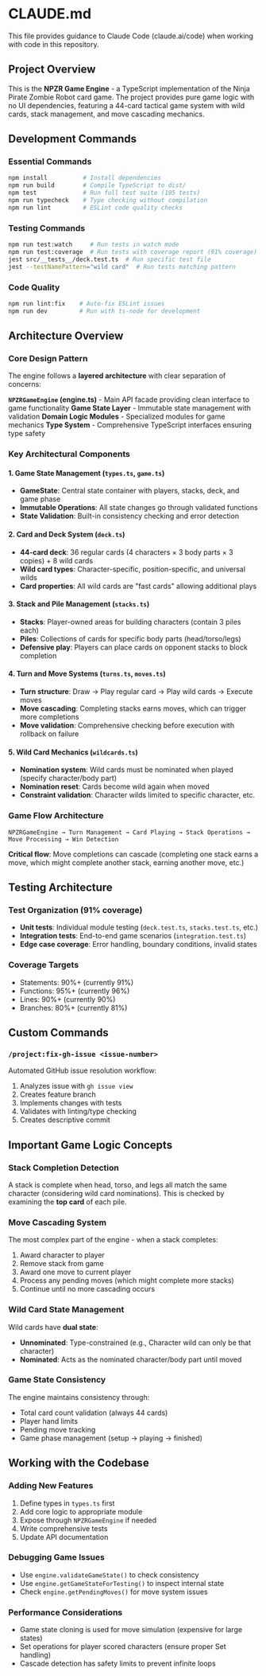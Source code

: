 # CLAUDE.md

This file provides guidance to Claude Code (claude.ai/code) when working with code in this repository.

## Project Overview

This is the **NPZR Game Engine** - a TypeScript implementation of the Ninja Pirate Zombie Robot card game. The project provides pure game logic with no UI dependencies, featuring a 44-card tactical game system with wild cards, stack management, and move cascading mechanics.

## Development Commands

### Essential Commands
```bash
npm install          # Install dependencies
npm run build        # Compile TypeScript to dist/
npm test             # Run full test suite (195 tests)
npm run typecheck    # Type checking without compilation
npm run lint         # ESLint code quality checks
```

### Testing Commands
```bash
npm run test:watch     # Run tests in watch mode
npm run test:coverage  # Run tests with coverage report (91% coverage)
jest src/__tests__/deck.test.ts  # Run specific test file
jest --testNamePattern="wild card"  # Run tests matching pattern
```

### Code Quality
```bash
npm run lint:fix    # Auto-fix ESLint issues
npm run dev         # Run with ts-node for development
```

## Architecture Overview

### Core Design Pattern
The engine follows a **layered architecture** with clear separation of concerns:

**`NPZRGameEngine` (engine.ts)** - Main API facade providing clean interface to game functionality
**Game State Layer** - Immutable state management with validation
**Domain Logic Modules** - Specialized modules for game mechanics
**Type System** - Comprehensive TypeScript interfaces ensuring type safety

### Key Architectural Components

#### 1. Game State Management (`types.ts`, `game.ts`)
- **GameState**: Central state container with players, stacks, deck, and game phase
- **Immutable Operations**: All state changes go through validated functions
- **State Validation**: Built-in consistency checking and error detection

#### 2. Card and Deck System (`deck.ts`)
- **44-card deck**: 36 regular cards (4 characters × 3 body parts × 3 copies) + 8 wild cards
- **Wild card types**: Character-specific, position-specific, and universal wilds
- **Card properties**: All wild cards are "fast cards" allowing additional plays

#### 3. Stack and Pile Management (`stacks.ts`)
- **Stacks**: Player-owned areas for building characters (contain 3 piles each)
- **Piles**: Collections of cards for specific body parts (head/torso/legs)
- **Defensive play**: Players can place cards on opponent stacks to block completion

#### 4. Turn and Move Systems (`turns.ts`, `moves.ts`)
- **Turn structure**: Draw → Play regular card → Play wild cards → Execute moves
- **Move cascading**: Completing stacks earns moves, which can trigger more completions
- **Move validation**: Comprehensive checking before execution with rollback on failure

#### 5. Wild Card Mechanics (`wildcards.ts`)
- **Nomination system**: Wild cards must be nominated when played (specify character/body part)
- **Nomination reset**: Cards become wild again when moved
- **Constraint validation**: Character wilds limited to specific character, etc.

### Game Flow Architecture

```
NPZRGameEngine → Turn Management → Card Playing → Stack Operations → Move Processing → Win Detection
```

**Critical flow**: Move completions can cascade (completing one stack earns a move, which might complete another stack, earning another move, etc.)

## Testing Architecture

### Test Organization (91% coverage)
- **Unit tests**: Individual module testing (`deck.test.ts`, `stacks.test.ts`, etc.)
- **Integration tests**: End-to-end game scenarios (`integration.test.ts`)
- **Edge case coverage**: Error handling, boundary conditions, invalid states

### Coverage Targets
- Statements: 90%+ (currently 91%)
- Functions: 95%+ (currently 96%)
- Lines: 90%+ (currently 90%)
- Branches: 80%+ (currently 81%)

## Custom Commands

### `/project:fix-gh-issue <issue-number>`
Automated GitHub issue resolution workflow:
1. Analyzes issue with `gh issue view`
2. Creates feature branch
3. Implements changes with tests
4. Validates with linting/type checking
5. Creates descriptive commit

## Important Game Logic Concepts

### Stack Completion Detection
A stack is complete when head, torso, and legs all match the same character (considering wild card nominations). This is checked by examining the **top card** of each pile.

### Move Cascading System
The most complex part of the engine - when a stack completes:
1. Award character to player
2. Remove stack from game
3. Award one move to current player
4. Process any pending moves (which might complete more stacks)
5. Continue until no more cascading occurs

### Wild Card State Management
Wild cards have **dual state**:
- **Unnominated**: Type-constrained (e.g., Character wild can only be that character)
- **Nominated**: Acts as the nominated character/body part until moved

### Game State Consistency
The engine maintains consistency through:
- Total card count validation (always 44 cards)
- Player hand limits
- Pending move tracking
- Game phase management (setup → playing → finished)

## Working with the Codebase

### Adding New Features
1. Define types in `types.ts` first
2. Add core logic to appropriate module
3. Expose through `NPZRGameEngine` if needed
4. Write comprehensive tests
5. Update API documentation

### Debugging Game Issues
- Use `engine.validateGameState()` to check consistency
- Use `engine.getGameStateForTesting()` to inspect internal state
- Check `engine.getPendingMoves()` for move system issues

### Performance Considerations
- Game state cloning is used for move simulation (expensive for large states)
- Set operations for player scored characters (ensure proper Set handling)
- Cascade detection has safety limits to prevent infinite loops